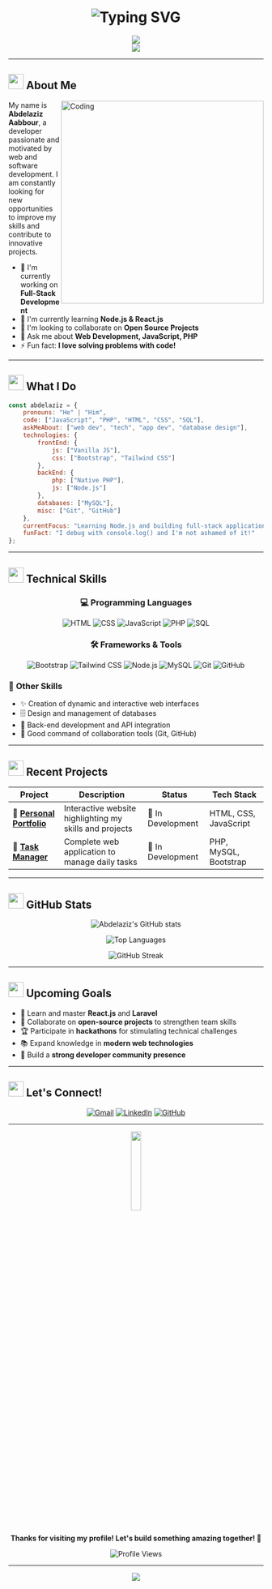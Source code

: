 <h1 align="center">
  <img src="https://readme-typing-svg.demolab.com/?lines=Hello+World!+👋;I'm+Abdelaziz+Aabbour+🚀;Full+Stack+Developer+💻;Welcome+to+my+Profile!+✨&font=Fira%20Code&center=true&width=380&height=50&color=gradient&vCenter=true&multiline=false&repeat=true&pause=1000&duration=4000" alt="Typing SVG" />
</h1>

<div align="center">
  <img src="https://capsule-render.vercel.app/api?type=waving&color=gradient&customColorList=6,11,20&height=180&section=header&text=Abdelaziz%20Aabbour&fontSize=42&fontColor=fff&animation=twinkling&fontAlignY=32&desc=Full%20Stack%20Developer%20%7C%20Problem%20Solver%20%7C%20Code%20Enthusiast&descSize=16&descAlignY=51"/>
</div>




<div align="center">
  <img src="https://readme-typing-svg.herokuapp.com/?lines=Full-Stack+Developer;Web+Development+Enthusiast;Always+Learning+New+Technologies&font=Fira%20Code&center=true&width=440&height=45&color=f75c7e&vCenter=true&size=22&pause=1000">
</div>

---

## <img src="https://media.giphy.com/media/WUlplcMpOCEmTGBtBW/giphy.gif" width="30"> **About Me**

<img align="right" alt="Coding" width="400" src="https://media.giphy.com/media/qgQUggAC3Pfv687qPC/giphy.gif">

My name is **Abdelaziz Aabbour**, a developer passionate and motivated by web and software development.
I am constantly looking for new opportunities to improve my skills and contribute to innovative projects.

- 🔭 I'm currently working on **Full-Stack Development**
- 🌱 I'm currently learning **Node.js & React.js**
- 👯 I'm looking to collaborate on **Open Source Projects**
- 💬 Ask me about **Web Development, JavaScript, PHP**
- ⚡ Fun fact: **I love solving problems with code!**

---

## <img src="https://media.giphy.com/media/iY8CRBdQXODJSCERIr/giphy.gif" width="30px"> **What I Do**

```javascript
const abdelaziz = {
    pronouns: "He" | "Him",
    code: ["JavaScript", "PHP", "HTML", "CSS", "SQL"],
    askMeAbout: ["web dev", "tech", "app dev", "database design"],
    technologies: {
        frontEnd: {
            js: ["Vanilla JS"],
            css: ["Bootstrap", "Tailwind CSS"]
        },
        backEnd: {
            php: ["Native PHP"],
            js: ["Node.js"]
        },
        databases: ["MySQL"],
        misc: ["Git", "GitHub"]
    },
    currentFocus: "Learning Node.js and building full-stack applications",
    funFact: "I debug with console.log() and I'm not ashamed of it!"
};
```

---

## <img src="https://media.giphy.com/media/WFZvB7VIXBgiz3oDXE/giphy.gif" width="30px"> **Technical Skills**

<div align="center">

### 💻 **Programming Languages**
<p>
  <img alt="HTML" src="https://img.shields.io/badge/-HTML-E34F26?style=for-the-badge&logo=html5&logoColor=white"/>
  <img alt="CSS" src="https://img.shields.io/badge/-CSS-1572B6?style=for-the-badge&logo=css3&logoColor=white"/>
  <img alt="JavaScript" src="https://img.shields.io/badge/-JavaScript-F7DF1E?style=for-the-badge&logo=javascript&logoColor=black"/>
  <img alt="PHP" src="https://img.shields.io/badge/-PHP-777BB4?style=for-the-badge&logo=php&logoColor=white"/>
  <img alt="SQL" src="https://img.shields.io/badge/-SQL-003B57?style=for-the-badge&logo=microsoft-sql-server&logoColor=white"/>
</p>

### 🛠️ **Frameworks & Tools**
<p>
  <img alt="Bootstrap" src="https://img.shields.io/badge/-Bootstrap-7952B3?style=for-the-badge&logo=bootstrap&logoColor=white"/>
  <img alt="Tailwind CSS" src="https://img.shields.io/badge/-TailwindCSS-06B6D4?style=for-the-badge&logo=tailwindcss&logoColor=white"/>
  <img alt="Node.js" src="https://img.shields.io/badge/-Node.js-339933?style=for-the-badge&logo=node.js&logoColor=white"/>
  <img alt="MySQL" src="https://img.shields.io/badge/-MySQL-4479A1?style=for-the-badge&logo=mysql&logoColor=white"/>
  <img alt="Git" src="https://img.shields.io/badge/-Git-F05032?style=for-the-badge&logo=git&logoColor=white"/>
  <img alt="GitHub" src="https://img.shields.io/badge/-GitHub-181717?style=for-the-badge&logo=github&logoColor=white"/>
</p>

</div>

### 🎯 **Other Skills**
- ✨ Creation of dynamic and interactive web interfaces
- 🗄️ Design and management of databases
- 🔧 Back-end development and API integration
- 🤝 Good command of collaboration tools (Git, GitHub)

---

## <img src="https://media.giphy.com/media/LnQjpWaON8nhr21vNW/giphy.gif" width="30"> **Recent Projects**

<div align="center">

| Project | Description | Status | Tech Stack |
|---------|-------------|--------|------------|
| 🎨 **[Personal Portfolio](https://github.com/abdelaziz-aabbour/portfolio)** | Interactive website highlighting my skills and projects | 🚧 In Development | HTML, CSS, JavaScript |
| 📝 **[Task Manager](https://github.com/abdelaziz-aabbour/task-manager)** | Complete web application to manage daily tasks | 🚧 In Development | PHP, MySQL, Bootstrap |

</div>

---

## <img src="https://media.giphy.com/media/3oKIPEqDGUULpEU0aQ/giphy.gif" width="30"> **GitHub Stats**

<div align="center">
  
![Abdelaziz's GitHub stats](https://github-readme-stats.vercel.app/api?username=abdelaziz-aabbour&show_icons=true&theme=radical&hide_border=true&count_private=true)

![Top Languages](https://github-readme-stats.vercel.app/api/top-langs/?username=abdelaziz-aabbour&layout=compact&theme=radical&hide_border=true)

![GitHub Streak](https://github-readme-streak-stats.herokuapp.com/?user=abdelaziz-aabbour&theme=radical&hide_border=true)

</div>

---

## <img src="https://media.giphy.com/media/LmNwrBhejkK9EFP504/giphy.gif" width="30"> **Upcoming Goals**

- 🎯 Learn and master **React.js** and **Laravel**
- 🤝 Collaborate on **open-source projects** to strengthen team skills
- 🏆 Participate in **hackathons** for stimulating technical challenges
- 📚 Expand knowledge in **modern web technologies**
- 🌟 Build a **strong developer community presence**

---

## <img src="https://media.giphy.com/media/MIGbtLZoVjbl0bYbAd/giphy.gif" width="30"> **Let's Connect!**

<div align="center">

[![Gmail](https://img.shields.io/badge/-Gmail-D14836?style=for-the-badge&logo=gmail&logoColor=white)](mailto:abdelaziz.aabbour@example.com)
[![LinkedIn](https://img.shields.io/badge/-LinkedIn-0077B5?style=for-the-badge&logo=linkedin&logoColor=white)](https://www.linkedin.com/in/aziz-aabour-a74371301)
[![GitHub](https://img.shields.io/badge/-GitHub-181717?style=for-the-badge&logo=github&logoColor=white)](https://github.com/abdelaziz-aabbour)

</div>

---

<div align="center">
  <img src="https://media.giphy.com/media/jpVnC65DmYeyRL4LHS/giphy.gif" width="20%">
  
  **Thanks for visiting my profile! Let's build something amazing together! 🚀**
  
  ![Profile Views](https://komarev.com/ghpvc/?username=abdelaziz-aabbour&color=brightgreen)
</div>

---

<div align="center">
  <img src="https://readme-typing-svg.herokuapp.com/?lines=Happy+Coding!+%F0%9F%92%BB;Always+Learning+%F0%9F%93%9A;Love+to+Collaborate+%F0%9F%A4%9D&font=Fira%20Code&center=true&width=440&height=45&color=58a6ff&vCenter=true&size=18&pause=1000">
</div>
